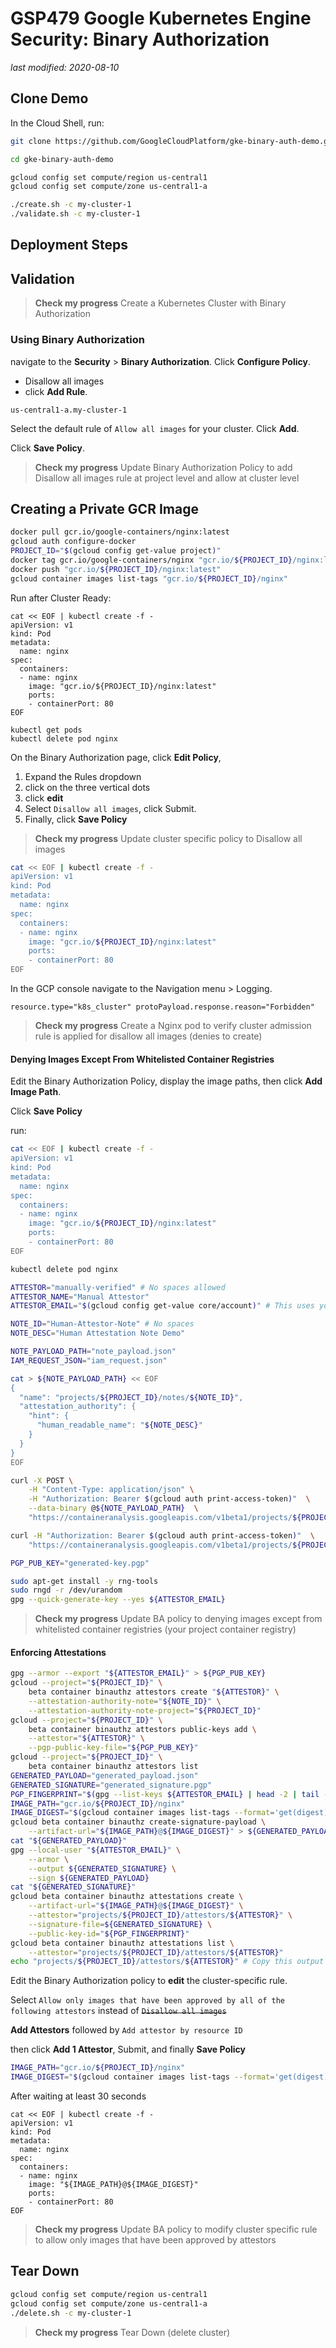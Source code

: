# GSP479 Google Kubernetes Engine Security: Binary Authorization

_last modified: 2020-08-10_

## Clone Demo

In the Cloud Shell, run:

```bash
git clone https://github.com/GoogleCloudPlatform/gke-binary-auth-demo.git

cd gke-binary-auth-demo

gcloud config set compute/region us-central1
gcloud config set compute/zone us-central1-a

./create.sh -c my-cluster-1
./validate.sh -c my-cluster-1
```

## Deployment Steps

## Validation

> **Check my progress**
> Create a Kubernetes Cluster with Binary Authorization

### Using Binary Authorization

navigate to the **Security** > **Binary Authorization**.
Click **Configure Policy**.

+ Disallow all images
+ click **Add Rule**.

`us-central1-a.my-cluster-1`

Select the default rule of `Allow all images` for your cluster.
Click **Add**.

Click **Save Policy**.

> **Check my progress**
> Update Binary Authorization Policy to add Disallow all images rule at project level and allow at cluster level

## Creating a Private GCR Image

```bash
docker pull gcr.io/google-containers/nginx:latest
gcloud auth configure-docker
PROJECT_ID="$(gcloud config get-value project)"
docker tag gcr.io/google-containers/nginx "gcr.io/${PROJECT_ID}/nginx:latest"
docker push "gcr.io/${PROJECT_ID}/nginx:latest"
gcloud container images list-tags "gcr.io/${PROJECT_ID}/nginx"
```

Run after Cluster Ready:

```
cat << EOF | kubectl create -f -
apiVersion: v1
kind: Pod
metadata:
  name: nginx
spec:
  containers:
  - name: nginx
    image: "gcr.io/${PROJECT_ID}/nginx:latest"
    ports:
    - containerPort: 80
EOF

kubectl get pods
kubectl delete pod nginx
```

On the Binary Authorization page, click **Edit Policy**,

1. Expand the Rules dropdown
2. click on the three vertical dots
3. click **edit**
4. Select `Disallow all images`, click Submit.
5. Finally, click **Save Policy** 

> **Check my progress**
> Update cluster specific policy to Disallow all images

```bash
cat << EOF | kubectl create -f -
apiVersion: v1
kind: Pod
metadata:
  name: nginx
spec:
  containers:
  - name: nginx
    image: "gcr.io/${PROJECT_ID}/nginx:latest"
    ports:
    - containerPort: 80
EOF
```

In the GCP console navigate to the Navigation menu > Logging.

`resource.type="k8s_cluster" protoPayload.response.reason="Forbidden"`

> **Check my progress**
> Create a Nginx pod to verify cluster admission rule is applied for disallow all images (denies to create)

#### Denying Images Except From Whitelisted Container Registries

Edit the Binary Authorization Policy, display the image paths, then click **Add Image Path**.

Click **Save Policy**

run:

```bash
cat << EOF | kubectl create -f -
apiVersion: v1
kind: Pod
metadata:
  name: nginx
spec:
  containers:
  - name: nginx
    image: "gcr.io/${PROJECT_ID}/nginx:latest"
    ports:
    - containerPort: 80
EOF

kubectl delete pod nginx

ATTESTOR="manually-verified" # No spaces allowed
ATTESTOR_NAME="Manual Attestor"
ATTESTOR_EMAIL="$(gcloud config get-value core/account)" # This uses your current user/email

NOTE_ID="Human-Attestor-Note" # No spaces
NOTE_DESC="Human Attestation Note Demo"

NOTE_PAYLOAD_PATH="note_payload.json"
IAM_REQUEST_JSON="iam_request.json"

cat > ${NOTE_PAYLOAD_PATH} << EOF
{
  "name": "projects/${PROJECT_ID}/notes/${NOTE_ID}",
  "attestation_authority": {
    "hint": {
      "human_readable_name": "${NOTE_DESC}"
    }
  }
}
EOF

curl -X POST \
    -H "Content-Type: application/json" \
    -H "Authorization: Bearer $(gcloud auth print-access-token)"  \
    --data-binary @${NOTE_PAYLOAD_PATH}  \
    "https://containeranalysis.googleapis.com/v1beta1/projects/${PROJECT_ID}/notes/?noteId=${NOTE_ID}"

curl -H "Authorization: Bearer $(gcloud auth print-access-token)"  \
    "https://containeranalysis.googleapis.com/v1beta1/projects/${PROJECT_ID}/notes/${NOTE_ID}"

PGP_PUB_KEY="generated-key.pgp"

sudo apt-get install -y rng-tools
sudo rngd -r /dev/urandom
gpg --quick-generate-key --yes ${ATTESTOR_EMAIL}
```

> **Check my progress**
> Update BA policy to denying images except from whitelisted container registries (your project container registry)

#### Enforcing Attestations

```bash
gpg --armor --export "${ATTESTOR_EMAIL}" > ${PGP_PUB_KEY}
gcloud --project="${PROJECT_ID}" \
    beta container binauthz attestors create "${ATTESTOR}" \
    --attestation-authority-note="${NOTE_ID}" \
    --attestation-authority-note-project="${PROJECT_ID}"
gcloud --project="${PROJECT_ID}" \
    beta container binauthz attestors public-keys add \
    --attestor="${ATTESTOR}" \
    --pgp-public-key-file="${PGP_PUB_KEY}"
gcloud --project="${PROJECT_ID}" \
    beta container binauthz attestors list
GENERATED_PAYLOAD="generated_payload.json"
GENERATED_SIGNATURE="generated_signature.pgp"
PGP_FINGERPRINT="$(gpg --list-keys ${ATTESTOR_EMAIL} | head -2 | tail -1 | awk '{print $1}')"
IMAGE_PATH="gcr.io/${PROJECT_ID}/nginx"
IMAGE_DIGEST="$(gcloud container images list-tags --format='get(digest)' $IMAGE_PATH | head -1)"
gcloud beta container binauthz create-signature-payload \
    --artifact-url="${IMAGE_PATH}@${IMAGE_DIGEST}" > ${GENERATED_PAYLOAD}
cat "${GENERATED_PAYLOAD}"
gpg --local-user "${ATTESTOR_EMAIL}" \
    --armor \
    --output ${GENERATED_SIGNATURE} \
    --sign ${GENERATED_PAYLOAD}
cat "${GENERATED_SIGNATURE}"
gcloud beta container binauthz attestations create \
    --artifact-url="${IMAGE_PATH}@${IMAGE_DIGEST}" \
    --attestor="projects/${PROJECT_ID}/attestors/${ATTESTOR}" \
    --signature-file=${GENERATED_SIGNATURE} \
    --public-key-id="${PGP_FINGERPRINT}"
gcloud beta container binauthz attestations list \
    --attestor="projects/${PROJECT_ID}/attestors/${ATTESTOR}"
echo "projects/${PROJECT_ID}/attestors/${ATTESTOR}" # Copy this output to your copy/paste buffer
```

Edit the Binary Authorization policy to **edit** the cluster-specific rule.

Select `Allow only images that have been approved by all of the following attestors` instead of ~~`Disallow all images`~~

**Add Attestors** followed by `Add attestor by resource ID`

then click **Add 1 Attestor**, Submit, and finally **Save Policy**

```bash
IMAGE_PATH="gcr.io/${PROJECT_ID}/nginx"
IMAGE_DIGEST="$(gcloud container images list-tags --format='get(digest)' $IMAGE_PATH | head -1)"
```

After waiting at least 30 seconds 

```
cat << EOF | kubectl create -f -
apiVersion: v1
kind: Pod
metadata:
  name: nginx
spec:
  containers:
  - name: nginx
    image: "${IMAGE_PATH}@${IMAGE_DIGEST}"
    ports:
    - containerPort: 80
EOF
```

> **Check my progress**
> Update BA policy to modify cluster specific rule to allow only images that have been approved by attestors

## Tear Down

```bash
gcloud config set compute/region us-central1
gcloud config set compute/zone us-central1-a
./delete.sh -c my-cluster-1
```

> **Check my progress**
> Tear Down (delete cluster)

